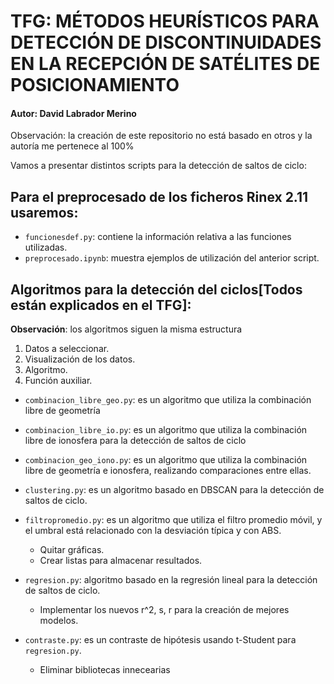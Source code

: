# TFG: MÉTODOS HEURÍSTICOS PARA DETECCIÓN DE DISCONTINUIDADES EN LA RECEPCIÓN DE SATÉLITES DE POSICIONAMIENTO
#### Autor: David Labrador Merino
Observación: la creación de este repositorio no está basado en otros y la autoría me pertenece al 100% 

Vamos a presentar distintos scripts para la detección de saltos de ciclo:

## Para el preprocesado de los ficheros Rinex 2.11 usaremos:

* `funcionesdef.py`: contiene la información relativa a las funciones utilizadas. 
*  `preprocesado.ipynb`: muestra ejemplos de utilización del anterior script.

## Algoritmos para la detección del ciclos[Todos están explicados en el TFG]:
__Observación__: los algoritmos siguen la misma estructura
1. Datos a seleccionar.
2. Visualización de los datos.
3. Algoritmo.
4. Función auxiliar.

* `combinacion_libre_geo.py`: es un algoritmo que utiliza la combinación libre de geometría
* `combinacion_libre_io.py`: es un algoritmo que utiliza la combinación libre de ionosfera para la detección de saltos de ciclo
* `combinacion_geo_iono.py`: es un algoritmo que utiliza la combinación libre de geometría e ionosfera, realizando comparaciones entre ellas.
	
*  `clustering.py`: es un algoritmo basado en DBSCAN para la detección de saltos de ciclo.
*  `filtropromedio.py`: es un algoritmo que utiliza el filtro promedio móvil, y el umbral está relacionado con la desviación típica y con ABS.
	 * Quitar gráficas.   
	 * Crear listas para almacenar resultados.
* `regresion.py`: algoritmo basado en la regresión lineal para la detección de saltos de ciclo.
	* Implementar los nuevos r^2, s, r para la creación de mejores modelos.
* `contraste.py`: es un contraste de hipótesis usando t-Student para `regresion.py`. 
	* Eliminar bibliotecas innecearias

